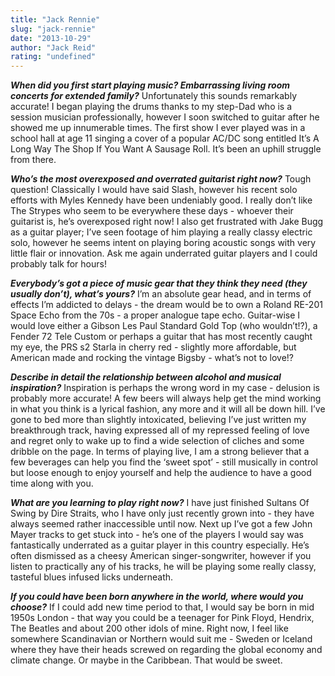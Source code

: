 ```yaml
---
title: "Jack Rennie"
slug: "jack-rennie"
date: "2013-10-29"
author: "Jack Reid"
rating: "undefined"
---
```


_**When did you first start playing music? Embarrassing living room concerts for extended family?**_ Unfortunately this sounds remarkably accurate! I began playing the drums thanks to my step-Dad who is a session musician professionally, however I soon switched to guitar after he showed me up innumerable times. The first show I ever played was in a school hall at age 11 singing a cover of a popular AC/DC song entitled It’s A Long Way The Shop If You Want A Sausage Roll. It’s been an uphill struggle from there.

_**Who’s the most overexposed and overrated guitarist right now?**_ Tough question! Classically I would have said Slash, however his recent solo efforts with Myles Kennedy have been undeniably good. I really don’t like The Strypes who seem to be everywhere these days - whoever their guitarist is, he’s overexposed right now! I also get frustrated with Jake Bugg as a guitar player; I’ve seen footage of him playing a really classy electric solo, however he seems intent on playing boring acoustic songs with very little flair or innovation. Ask me again underrated guitar players and I could probably talk for hours!

_**Everybody’s got a piece of music gear that they think they need (they usually don’t), what’s yours?**_ I’m an absolute gear head, and in terms of effects I’m addicted to delays - the dream would be to own a Roland RE-201 Space Echo from the 70s - a proper analogue tape echo. Guitar-wise I would love either a Gibson Les Paul Standard Gold Top (who wouldn’t!?), a Fender 72 Tele Custom or perhaps a guitar that has most recently caught my eye, the PRS s2 Starla in cherry red - slightly more affordable, but American made and rocking the vintage Bigsby - what’s not to love!?

_**Describe in detail the relationship between alcohol and musical inspiration?**_ Inspiration is perhaps the wrong word in my case - delusion is probably more accurate! A few beers will always help get the mind working in what you think is a lyrical fashion, any more and it will all be down hill. I’ve gone to bed more than slightly intoxicated, believing I’ve just written my breakthrough track, having expressed all of my repressed feeling of love and regret only to wake up to find a wide selection of cliches and some dribble on the page. In terms of playing live, I am a strong believer that a few beverages can help you find the ‘sweet spot’ - still musically in control but loose enough to enjoy yourself and help the audience to have a good time along with you.

_**What are you learning to play right now?**_ I have just finished Sultans Of Swing by Dire Straits, who I have only just recently grown into - they have always seemed rather inaccessible until now. Next up I’ve got a few John Mayer tracks to get stuck into - he’s one of the players I would say was fantastically underrated as a guitar player in this country especially. He’s often dismissed as a cheesy American singer-songwriter, however if you listen to practically any of his tracks, he will be playing some really classy, tasteful blues infused licks underneath.

_**If you could have been born anywhere in the world, where would you choose?**_ If I could add new time period to that, I would say be born in mid 1950s London - that way you could be a teenager for Pink Floyd, Hendrix, The Beatles and about 200 other idols of mine. Right now, I feel like somewhere Scandinavian or Northern would suit me - Sweden or Iceland where they have their heads screwed on regarding the global economy and climate change. Or maybe in the Caribbean. That would be sweet.
